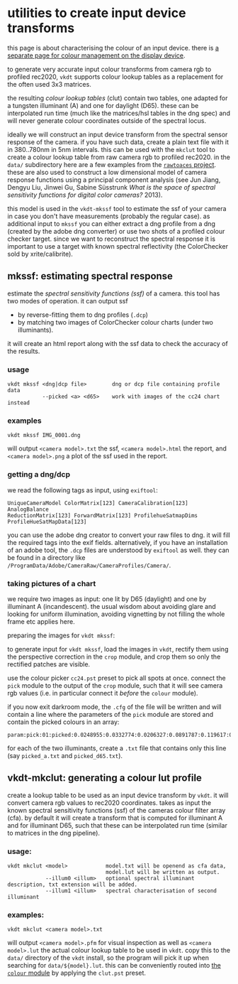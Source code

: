 # utilities to create input device transforms

this page is about characterising the colour of an input device. there is
[a separate page for colour management on the display device](../../../doc/howto/colour-display/readme.md).

to generate very accurate input colour transforms from camera rgb to profiled
rec2020, `vkdt` supports colour lookup tables as a replacement for the often
used 3x3 matrices.

the resulting *colour lookup tables* (clut) contain two tables, one adapted for
a tungsten illuminant (A) and one for daylight (D65). these can be
interpolated run time (much like the matrices/hsl tables in the dng spec) and
will never generate colour coordinates outside of the spectral locus.

ideally we will construct an input device transform from the spectral sensor
response of the camera. if you have such data, create a plain text file with it
in 380..780nm in 5nm intervals. this can be used with the `mkclut` tool to
create a colour lookup table from raw camera rgb to profiled rec2020.
in the `data/` subdirectory here are a few examples from the
[`rawtoaces` project](https://github.com/AcademySoftwareFoundation/rawtoaces).
these are also used
to construct a low dimensional model of camera response functions using a
principal component analysis (see Jun Jiang, Dengyu Liu, Jinwei Gu, Sabine
Süsstrunk *What is the space of spectral sensitivity functions for digital
color cameras?* 2013).

this model is used in the `vkdt-mkssf` tool to estimate the ssf of your camera in
case you don't have measurements (probably the regular case). as additional
input to `mkssf` you can either extract a dng profile from a dng (created by
the adobe dng converter) or use two shots of a profiled colour checker target.
since we want to reconstruct the spectral response it is important to use a
target with known spectral reflectivity (the ColorChecker sold by
xrite/calibrite).


## mkssf: estimating spectral response

estimate the *spectral sensitivity functions (ssf)* of a camera.
this tool has two modes of operation. it can output ssf

* by reverse-fitting them to dng profiles (`.dcp`)
* by matching two images of ColorChecker colour charts (under two illuminants).

it will create an html report along with the ssf data to check the accuracy of
the results.

### usage

```
vkdt mkssf <dng|dcp file>        dng or dcp file containing profile data
           --picked <a> <d65>    work with images of the cc24 chart instead
```

### examples

```
vkdt mkssf IMG_0001.dng
```

will output `<camera model>.txt` the ssf, `<camera model>.html` the report, and
`<camera model>.png` a plot of the ssf used in the report.


### getting a dng/dcp

we read the following tags as input, using `exiftool`:

```
UniqueCameraModel ColorMatrix[123] CameraCalibration[123] AnalogBalance
ReductionMatrix[123] ForwardMatrix[123] ProfilehueSatmapDims
ProfileHueSatMapData[123]
```

you can use the adobe dng creator to convert your raw files to dng. it will
fill the required tags into the exif fields. alternatively, if you have an
installation of an adobe tool, the `.dcp` files are understood by `exiftool`
as well. they can be found in a directory like `/ProgramData/Adobe/CameraRaw/CameraProfiles/Camera/`.


### taking pictures of a chart

we require two images as input: one lit by D65 (daylight) and one by
illuminant A (incandescent). the usual wisdom about avoiding glare and looking
for uniform illumination, avoiding vignetting by not filling the whole frame etc
applies here.

preparing the images for `vkdt mkssf`:

to generate input for `vkdt mkssf`, load the images in `vkdt`, rectify them using
the perspective correction in the `crop` module, and crop them so only the
rectified patches are visible.

use the colour picker `cc24.pst` preset to pick all spots at once. connect the
`pick` module to the output of the `crop` module, such that it will see camera
rgb values (i.e. in particular connect it *before* the `colour` module).

if you now exit darkroom mode, the `.cfg` of the file will be written and will
contain a line where the parameters of the `pick` module are stored and contain
the picked colours in an array:

```
param:pick:01:picked:0.0248955:0.0332774:0.0206327:0.0891787:0.119617:0.0793049:0.0343796:0.0967884:0.0993389:0.0212565:0.0501072:0.0231642:0.049632:0.111285:0.12099:0.0532441:0.183111:0.135137:0.0952556:0.0760156:0.0223686:0.0215014:0.0689848:0.102514:0.079723:0.0611236:0.0446295:0.0176179:0.0283354:0.0361582:0.0688749:0.161514:0.0511192:0.105295:0.121057:0.0314682:0.0111977:0.0411988:0.0713408:0.0294649:0.102019:0.0442576:0.0570832:0.0308679:0.0174226:0.133268:0.197586:0.0469638:0.0779897:0.0750722:0.084151:0.0305505:0.125637:0.128063:0.177048:0.368113:0.27652:0.120213:0.254218:0.195014:0.0747832:0.160176:0.123711:0.0387066:0.0814506:0.0626062:0.0179179:0.0378751:0.0295504:0.0059353:0.012358:0.00960426
```

for each of the two illuminants, create a `.txt` file that contains only
this line (say `picked_a.txt` and `picked_d65.txt`).



## vkdt-mkclut: generating a colour lut profile

create a lookup table to be used as an input device transform by `vkdt`. it
will convert camera rgb values to rec2020 coordinates. takes as input the known
spectral sensitivity functions (ssf) of the cameras colour filter array (cfa).
by default it will create a transform that is computed for illuminant A and for
illuminant D65, such that these can be interpolated run time (similar to
matrices in the dng pipeline).

### usage:

```
vkdt mkclut <model>            model.txt will be openend as cfa data,
                               model.lut will be written as output.
            --illum0 <illum>   optional spectral illuminant description, txt extension will be added.
            --illum1 <illum>   spectral characterisation of second illuminant
```

### examples:

```
vkdt mkclut <camera model>.txt
```

will output `<camera model>.pfm` for visual inspection as well as `<camera model>.lut`
the actual colour lookup table to be used in `vkdt`.
copy this to the `data/` directory of the `vkdt` install, so the program will pick it
up when searching for `data/${model}.lut`. this can be conveniently routed into
[the `colour` module](../../pipe/modules/colour/readme.md) by applying the `clut.pst` preset.
